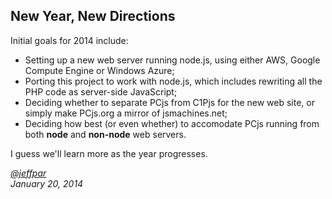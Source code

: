 New Year, New Directions
---
Initial goals for 2014 include:

- Setting up a new web server running node.js, using either AWS, Google Compute Engine or Windows Azure;
- Porting this project to work with node.js, which includes rewriting all the PHP code as server-side JavaScript;
- Deciding whether to separate PCjs from C1Pjs for the new web site, or simply make PCjs.org a mirror of jsmachines.net;
- Deciding how best (or even whether) to accomodate PCjs running from both **node** and **non-node** web servers.

I guess we'll learn more as the year progresses.

*[@jeffpar](http://twitter.com/jeffpar)*  
*January 20, 2014*
